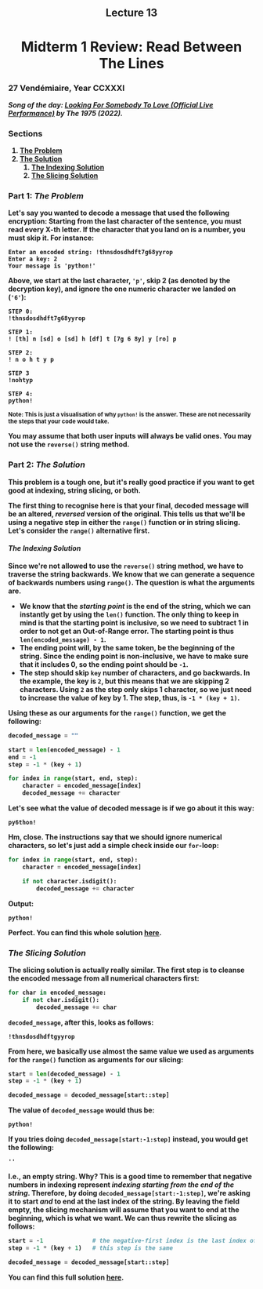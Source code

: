 <h2 align=center>Lecture 13<h2>

<h1 align=center><strong>Midterm 1 Review</string>: Read Between The Lines</h1>

### 27 Vendémiaire, Year CCXXXI

***Song of the day:*** _[**Looking For Somebody To Love (Official Live Performance)**](https://youtu.be/ORCNXtnlD38) by The 1975 (2022)._

### Sections

1. [**The Problem**](#part-1-the-problem)
2. [**The Solution**](#part-2-the-solution)
    1. [**The Indexing Solution**](#the-indexing-solution)
    2. [**The Slicing Solution**](#the-slicing-solution)

### Part 1: _The Problem_

Let's say you wanted to decode a message that used the following encryption: Starting from the last character of the
sentence, you must read every X-th letter. If the character that you land on is a number, you must skip it. For
instance:

```text
Enter an encoded string: !thnsdosdhdft7g68yyrop
Enter a key: 2
Your message is 'python!'
```

Above, we start at the last character, **`'p'`**, skip 2 (as denoted by the decryption key), and ignore the one numeric character we landed on (**`'6'`**):

```
STEP 0:
!thnsdosdhdft7g68yyrop

STEP 1:
! [th] n [sd] o [sd] h [df] t [7g 6 8y] y [ro] p

STEP 2:
! n o h t y p

STEP 3
!nohtyp

STEP 4:
python!
```

<sub>**Note**: This is just a visualisation of why `python!` is the answer. These are not necessarily the steps that your code would take.</sub>

You may assume that both user inputs will always be valid ones. You may **not** use the **`reverse()`** string method.

### Part 2: _The Solution_

This problem is a tough one, but it's really good practice if you want to get good at indexing, string slicing, or both.

The first thing to recognise here is that your final, decoded message will be an altered, _reversed_ version of the original. This tells us that we'll be using a negative step in either the `range()` function or in string slicing. Let's consider the `range()` alternative first.

#### ***The Indexing Solution***

Since we're not allowed to use the `reverse()` string method, we have to traverse the string backwards. We know that we can generate a sequence of backwards numbers using `range()`. The question is what the arguments are. 

- We know that the _starting point_ is the end of the string, which we can instantly get by using the `len()` function. The only thing to keep in mind is that the starting point is inclusive, so we need to subtract 1 in order to not get an Out-of-Range error. The starting point is thus **`len(encoded_message) - 1`**.
- The ending point will, by the same token, be the beginning of the string. Since the ending point is non-inclusive, we have to make sure that it includes 0, so the ending point should be **`-1`**.
- The step should skip `key` number of characters, and go backwards. In the example, the key is `2`, but this means that we are skipping 2 characters. Using `2` as the step only skips 1 character, so we just need to increase the value of key by 1. The step, thus, is `-1 * (key + 1)`.

Using these as our arguments for the `range()` function, we get the following:

```python
decoded_message = ""

start = len(encoded_message) - 1
end = -1
step = -1 * (key + 1)

for index in range(start, end, step):
    character = encoded_message[index]
    decoded_message += character
```

Let's see what the value of decoded message is if we go about it this way:

```
py6thon!
```

Hm, close. The instructions say that we should ignore numerical characters, so let's just add a simple check inside our `for`-loop:

```python
for index in range(start, end, step):
    character = encoded_message[index]

    if not character.isdigit():
        decoded_message += character
```

Output:

```
python!
```

Perfect. You can find this whole solution [**here**](solution/indexing_solution.py).

### ***The Slicing Solution***

The slicing solution is actually really similar. The first step is to cleanse the encoded message from all numerical characters first:

```python
for char in encoded_message:
    if not char.isdigit():
        decoded_message += char
```

`decoded_message`, after this, looks as follows:

```
!thnsdosdhdftgyyrop
```

From here, we basically use almost the same value we used as arguments for the `range()` function as arguments for our slicing:

```python
start = len(decoded_message) - 1
step = -1 * (key + 1)

decoded_message = decoded_message[start::step]
```

The value of `decoded_message` would thus be:

```
python!
```

If you tries doing `decoded_message[start:-1:step]` instead, you would get the following:

```
''
```

I.e., an empty string. Why? This is a good time to remember that negative numbers in indexing represent _indexing starting from the end of the string_. Therefore, by doing `decoded_message[start:-1:step]`, we're asking it to start _and_ to end at the last index of the string. By leaving the field empty, the slicing mechanism will assume that you want to end at the beginning, which is what we want. We can thus rewrite the slicing as follows:

```python
start = -1              # the negative-first index is the last index of a sequence
step = -1 * (key + 1)   # this step is the same

decoded_message = decoded_message[start::step]
```

You can find this full solution [**here**](solution/slicing_solution.py).
